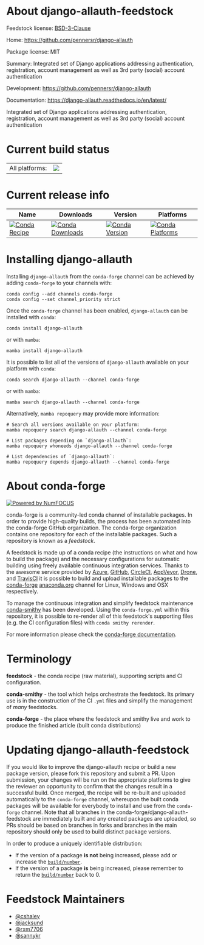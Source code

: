 About django-allauth-feedstock
==============================

Feedstock license: [BSD-3-Clause](https://github.com/conda-forge/django-allauth-feedstock/blob/main/LICENSE.txt)

Home: https://github.com/pennersr/django-allauth

Package license: MIT

Summary: Integrated set of Django applications addressing authentication, registration, account management as well as 3rd party (social) account authentication

Development: https://github.com/pennersr/django-allauth

Documentation: https://django-allauth.readthedocs.io/en/latest/

Integrated set of Django applications addressing authentication, registration, account management as well as 3rd party (social) account authentication

Current build status
====================


<table><tr><td>All platforms:</td>
    <td>
      <a href="https://dev.azure.com/conda-forge/feedstock-builds/_build/latest?definitionId=2872&branchName=main">
        <img src="https://dev.azure.com/conda-forge/feedstock-builds/_apis/build/status/django-allauth-feedstock?branchName=main">
      </a>
    </td>
  </tr>
</table>

Current release info
====================

| Name | Downloads | Version | Platforms |
| --- | --- | --- | --- |
| [![Conda Recipe](https://img.shields.io/badge/recipe-django--allauth-green.svg)](https://anaconda.org/conda-forge/django-allauth) | [![Conda Downloads](https://img.shields.io/conda/dn/conda-forge/django-allauth.svg)](https://anaconda.org/conda-forge/django-allauth) | [![Conda Version](https://img.shields.io/conda/vn/conda-forge/django-allauth.svg)](https://anaconda.org/conda-forge/django-allauth) | [![Conda Platforms](https://img.shields.io/conda/pn/conda-forge/django-allauth.svg)](https://anaconda.org/conda-forge/django-allauth) |

Installing django-allauth
=========================

Installing `django-allauth` from the `conda-forge` channel can be achieved by adding `conda-forge` to your channels with:

```
conda config --add channels conda-forge
conda config --set channel_priority strict
```

Once the `conda-forge` channel has been enabled, `django-allauth` can be installed with `conda`:

```
conda install django-allauth
```

or with `mamba`:

```
mamba install django-allauth
```

It is possible to list all of the versions of `django-allauth` available on your platform with `conda`:

```
conda search django-allauth --channel conda-forge
```

or with `mamba`:

```
mamba search django-allauth --channel conda-forge
```

Alternatively, `mamba repoquery` may provide more information:

```
# Search all versions available on your platform:
mamba repoquery search django-allauth --channel conda-forge

# List packages depending on `django-allauth`:
mamba repoquery whoneeds django-allauth --channel conda-forge

# List dependencies of `django-allauth`:
mamba repoquery depends django-allauth --channel conda-forge
```


About conda-forge
=================

[![Powered by
NumFOCUS](https://img.shields.io/badge/powered%20by-NumFOCUS-orange.svg?style=flat&colorA=E1523D&colorB=007D8A)](https://numfocus.org)

conda-forge is a community-led conda channel of installable packages.
In order to provide high-quality builds, the process has been automated into the
conda-forge GitHub organization. The conda-forge organization contains one repository
for each of the installable packages. Such a repository is known as a *feedstock*.

A feedstock is made up of a conda recipe (the instructions on what and how to build
the package) and the necessary configurations for automatic building using freely
available continuous integration services. Thanks to the awesome service provided by
[Azure](https://azure.microsoft.com/en-us/services/devops/), [GitHub](https://github.com/),
[CircleCI](https://circleci.com/), [AppVeyor](https://www.appveyor.com/),
[Drone](https://cloud.drone.io/welcome), and [TravisCI](https://travis-ci.com/)
it is possible to build and upload installable packages to the
[conda-forge](https://anaconda.org/conda-forge) [anaconda.org](https://anaconda.org/)
channel for Linux, Windows and OSX respectively.

To manage the continuous integration and simplify feedstock maintenance
[conda-smithy](https://github.com/conda-forge/conda-smithy) has been developed.
Using the ``conda-forge.yml`` within this repository, it is possible to re-render all of
this feedstock's supporting files (e.g. the CI configuration files) with ``conda smithy rerender``.

For more information please check the [conda-forge documentation](https://conda-forge.org/docs/).

Terminology
===========

**feedstock** - the conda recipe (raw material), supporting scripts and CI configuration.

**conda-smithy** - the tool which helps orchestrate the feedstock.
                   Its primary use is in the construction of the CI ``.yml`` files
                   and simplify the management of *many* feedstocks.

**conda-forge** - the place where the feedstock and smithy live and work to
                  produce the finished article (built conda distributions)


Updating django-allauth-feedstock
=================================

If you would like to improve the django-allauth recipe or build a new
package version, please fork this repository and submit a PR. Upon submission,
your changes will be run on the appropriate platforms to give the reviewer an
opportunity to confirm that the changes result in a successful build. Once
merged, the recipe will be re-built and uploaded automatically to the
`conda-forge` channel, whereupon the built conda packages will be available for
everybody to install and use from the `conda-forge` channel.
Note that all branches in the conda-forge/django-allauth-feedstock are
immediately built and any created packages are uploaded, so PRs should be based
on branches in forks and branches in the main repository should only be used to
build distinct package versions.

In order to produce a uniquely identifiable distribution:
 * If the version of a package **is not** being increased, please add or increase
   the [``build/number``](https://docs.conda.io/projects/conda-build/en/latest/resources/define-metadata.html#build-number-and-string).
 * If the version of a package **is** being increased, please remember to return
   the [``build/number``](https://docs.conda.io/projects/conda-build/en/latest/resources/define-metadata.html#build-number-and-string)
   back to 0.

Feedstock Maintainers
=====================

* [@cshaley](https://github.com/cshaley/)
* [@jacksund](https://github.com/jacksund/)
* [@rxm7706](https://github.com/rxm7706/)
* [@sannykr](https://github.com/sannykr/)


